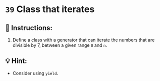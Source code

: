 # `39` Class that iterates

## 📝 Instructions:

1. Define a class with a generator that can iterate the numbers that are divisible by 7, between a given range `0` and `n`.

## 💡 Hint:

+ Consider using `yield`.
